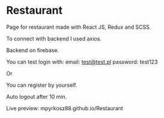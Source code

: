 # Restaurant
Page for restaurant made with React JS, Redux and SCSS.

To connect with backend I used axios.

Backend on firebase.

You can test login with:
email: test@test.pl
password: test123

Or

You can register by yourself.

Auto logout after 10 min.

Live preview: 
mpyrkosz88.github.io/Restaurant